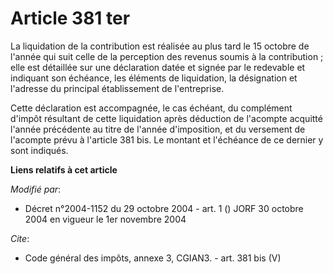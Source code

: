 # Article 381 ter

La liquidation de la contribution est réalisée au plus tard le 15 octobre de l'année qui suit celle de la perception des
revenus soumis à la contribution ; elle est détaillée sur une déclaration datée et signée par le redevable et indiquant son
échéance, les éléments de liquidation, la désignation et l'adresse du principal établissement de l'entreprise. 

Cette déclaration est accompagnée, le cas échéant, du complément d'impôt résultant de cette liquidation après déduction de
l'acompte acquitté l'année précédente au titre de l'année d'imposition, et du versement de l'acompte prévu à l'article 381
bis. Le montant et l'échéance de ce dernier y sont indiqués.

**Liens relatifs à cet article**

_Modifié par_:

  - Décret n°2004-1152 du 29 octobre 2004 - art. 1 () JORF 30 octobre 2004 en vigueur le 1er novembre 2004

_Cite_:

  - Code général des impôts, annexe 3, CGIAN3. - art. 381 bis (V)
